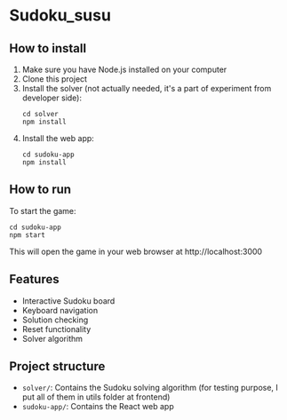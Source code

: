 # Sudoku_susu

## How to install

1. Make sure you have Node.js installed on your computer
2. Clone this project
3. Install the solver (not actually needed, it's a part of experiment from developer side):
   ```
   cd solver
   npm install
   ```
4. Install the web app:
   ```
   cd sudoku-app
   npm install
   ```

## How to run

To start the game:

```
cd sudoku-app
npm start
```

This will open the game in your web browser at http://localhost:3000

## Features

- Interactive Sudoku board
- Keyboard navigation
- Solution checking
- Reset functionality
- Solver algorithm

## Project structure

- `solver/`: Contains the Sudoku solving algorithm (for testing purpose, I put all of them in utils folder at frontend)
- `sudoku-app/`: Contains the React web app
